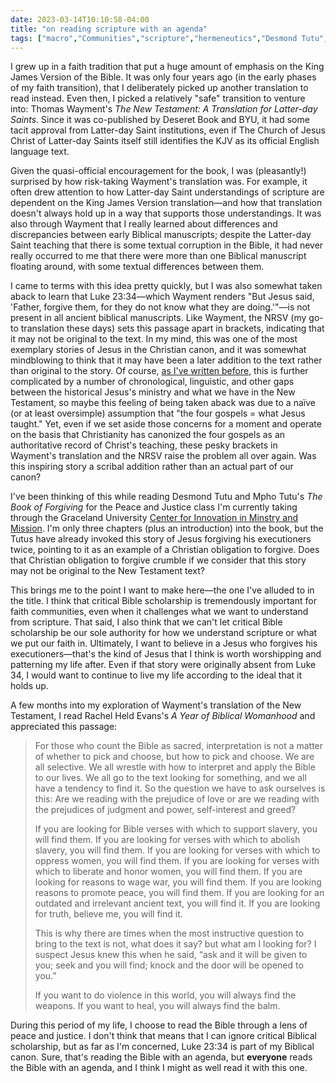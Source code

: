 ```yaml
---
date: 2023-03-14T10:10:58-04:00
title: "on reading scripture with an agenda"
tags: ["macro","Communities","scripture","hermeneutics","Desmond Tutu","Mpho Tutu","The Book of Forgiving","Peace and Justice course","Graceland CIMM","New Testament","Thomas Wayment","King James Version","faith transition","Deseret Book","BYU","Church of Jesus Christ of Latter-day Saints","Rachel Held Evans"]
---
```

I grew up in a faith tradition that put a huge amount of emphasis on the King James Version of the Bible. It was only four years ago (in the early phases of my faith transition), that I deliberately picked up another translation to read instead. Even then, I picked a relatively "safe" transition to venture into: Thomas Wayment's *The New Testament: A Translation for Latter-day Saints*. Since it was co-published by Deseret Book and BYU, it had some tacit approval from Latter-day Saint institutions, even if The Church of Jesus Christ of Latter-day Saints itself still identifies the KJV as its official English language text.

Given the quasi-official encouragement for the book, I was (pleasantly!) surprised by how risk-taking Wayment's translation was. For example, it often drew attention to how Latter-day Saint understandings of scripture are dependent on the King James Version translation—and how that translation doesn't always hold up in a way that supports those understandings. It was also through Wayment that I really learned about differences and discrepancies between early Biblical manuscripts; despite the Latter-day Saint teaching that there is some textual corruption in the Bible, it had never really occurred to me that there were more than one Biblical manuscript floating around, with some textual differences between them. 

I came to terms with this idea pretty quickly, but I was also somewhat taken aback to learn that Luke 23:34—which Wayment renders "But Jesus said, 'Father, forgive them, for they do not know what they are doing.'"—is not present in all ancient biblical manuscripts. Like Wayment, the NRSV (my go-to translation these days) sets this passage apart in brackets, indicating that it may not be original to the text. In my mind, this was one of the most exemplary stories of Jesus in the Christian canon, and it was somewhat mindblowing to think that it may have been a later addition to the text rather than original to the story. Of course, [as I've written before](https://spencergreenhalgh.com/communities/joseph-jesus-and-fundamentalism/), this is further complicated by a number of chronological, linguistic, and other gaps between the historical Jesus's ministry and what we have in the New Testament, so maybe this feeling of being taken aback was due to a naïve (or at least oversimple) assumption that "the four gospels = what Jesus taught." Yet, even if we set aside those concerns for a moment and operate on the basis that Christianity has canonized the four gospels as an authoritative record of Christ's teaching, these pesky brackets in Wayment's translation and the NRSV raise the problem all over again. Was this inspiring story a scribal addition rather than an actual part of our canon?

I've been thinking of this while reading Desmond Tutu and Mpho Tutu's *The Book of Forgiving* for the Peace and Justice class I'm currently taking through the Graceland University [Center for Innovation in Minstry and Mission](https://www.graceland.edu/academics/community-of-christ-seminary/center-for-innovation-in-ministry-and-mission/). I'm only three chapters (plus an introduction) into the book, but the Tutus have already invoked this story of Jesus forgiving his executioners twice, pointing to it as an example of a Christian obligation to forgive. Does that Christian obligation to forgive crumble if we consider that this story may not be original to the New Testament text?

This brings me to the point I want to make here—the one I've alluded to in the title. I think that critical Bible scholarship is tremendously important for faith communities, even when it challenges what we want to understand from scripture. That said, I also think that we can't let critical Bible scholarship be our sole authority for how we understand scripture or what we put our faith in. Ultimately, I want to believe in a Jesus who forgives his executioners—that's the kind of Jesus that I think is worth worshipping and patterning my life after. Even if that story were originally absent from Luke 34, I would want to continue to live my life according to the ideal that it holds up. 

A few months into my exploration of Wayment's translation of the New Testament, I read Rachel Held Evans's *A Year of Biblical Womanhood* and appreciated this passage: 

> For those who count the Bible as sacred, interpretation is not a matter of whether to pick and choose, but how to pick and choose. We are all selective. We all wrestle with how to interpret and apply the Bible to our lives. We all go to the text looking for something, and we all have a tendency to find it. So the question we have to ask ourselves is this: Are we reading with the prejudice of love or are we reading with the prejudices of judgment and power, self-interest and greed?
> 
> If you are looking for Bible verses with which to support slavery, you will find them. If you are looking for verses with which to abolish slavery, you will find them. If you are looking for verses with which to oppress women, you will find them. If you are looking for verses with which to liberate and honor women, you will find them. If you are looking for reasons to wage war, you will find them. If you are looking reasons to promote peace, you will find them. If you are looking for an outdated and irrelevant ancient text, you will find it. If you are looking for truth, believe me, you will find it.
> 
> This is why there are times when the most instructive question to bring to the text is not, what does it say? but what am I looking for? I suspect Jesus knew this when he said, “ask and it will be given to you; seek and you will find; knock and the door will be opened to you.”
> 
> If you want to do violence in this world, you will always find the weapons. If you want to heal, you will always find the balm.

During this period of my life, I choose to read the Bible through a lens of peace and justice. I don't think that means that I can ignore critical Biblical scholarship, but as far as I'm concerned, Luke 23:34 is part of my Biblical canon. Sure, that's reading the Bible with an agenda, but **everyone** reads the Bible with an agenda, and I think I might as well read it with this one.